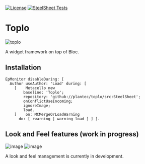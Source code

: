 [![License](https://img.shields.io/github/license/plantec/Toplo.svg)](./LICENSE)
[![SteelSheet Tests](https://github.com/plantec/Toplo/actions/workflows/Tests.yml/badge.svg?branch=SteelSheet)](https://github.com/plantec/Toplo/actions/workflows/Tests.yml)

# Toplo
![toplo](https://github.com/plantec/Toplo/assets/49183340/57963fee-ed86-4ee0-99e1-7c39e9a9cdf9)

A widget framework on top of Bloc.

## Installation

```Smalltalk
EpMonitor disableDuring: [
  Author useAuthor: 'Load' during: [
    [    Metacello new
        baseline: 'Toplo';
        repository: 'github://plantec/toplo/src:SteelSheet';
        onConflictUseIncoming;
        ignoreImage;
        load.
    ]    on: MCMergeOrLoadWarning
      do: [ :warning | warning load ] ] ].

```

## Look and Feel features (work in progress)

![image](https://github.com/plantec/Toplo/assets/49183340/2e61623f-5844-4294-b87a-195dd6c1c636)
![image](https://github.com/plantec/Toplo/assets/49183340/a76ee5a2-1e2f-414f-8ab8-4dad71d4fc4f)

A look and feel management is currently in development.
